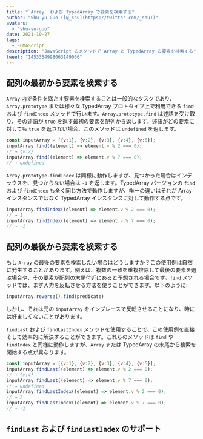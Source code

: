 ```yaml
---
title: "`Array` および TypedArray で要素を検索する"
author: "Shu-yu Guo ([@_shu](https://twitter.com/_shu))"
avatars: 
  - "shu-yu-guo"
date: 2021-10-27
tags: 
  - ECMAScript
description: "JavaScript のメソッドで Array と TypedArray の要素を検索する"
tweet: "1453354998063149066"
---
```

## 配列の最初から要素を検索する

`Array` 内で条件を満たす要素を検索することは一般的なタスクであり、`Array.prototype` または様々な TypedArray プロトタイプ上で利用できる `find` および `findIndex` メソッドで行います。`Array.prototype.find` は述語を受け取り、その述語が `true` を返す最初の要素を配列から返します。述語がどの要素に対しても `true` を返さない場合、このメソッドは `undefined` を返します。

<!--truncate-->
```js
const inputArray = [{v:1}, {v:2}, {v:3}, {v:4}, {v:5}];
inputArray.find((element) => element.v % 2 === 0);
// → {v:2}
inputArray.find((element) => element.v % 7 === 0);
// → undefined
```

`Array.prototype.findIndex` は同様に動作しますが、見つかった場合はインデックスを、見つからない場合は `-1` を返します。TypedArray バージョンの `find` および `findIndex` も全く同じ方法で動作しますが、唯一の違いはそれが Array インスタンスではなく TypedArray インスタンスに対して動作する点です。

```js
inputArray.findIndex((element) => element.v % 2 === 0);
// → 1
inputArray.findIndex((element) => element.v % 7 === 0);
// → -1
```

## 配列の最後から要素を検索する

もし `Array` の最後の要素を検索したい場合はどうしますか？この使用例は自然に発生することがあります。例えば、複数の一致を重複排除して最後の要素を選ぶ場合や、その要素が配列の末尾付近にあると予想される場合です。`find` メソッドでは、まず入力を反転させる方法を使うことができます。以下のように:

```js
inputArray.reverse().find(predicate)
```

しかし、それは元の `inputArray` をインプレースで反転させることになり、時には好ましくないことがあります。

`findLast` および `findLastIndex` メソッドを使用することで、この使用例を直接そして効率的に解決することができます。これらのメソッドは `find` や `findIndex` と同様に動作しますが、`Array` または TypedArray の末尾から検索を開始する点が異なります。

```js
const inputArray = [{v:1}, {v:2}, {v:3}, {v:4}, {v:5}];
inputArray.findLast((element) => element.v % 2 === 0);
// → {v:4}
inputArray.findLast((element) => element.v % 7 === 0);
// → undefined
inputArray.findLastIndex((element) => element.v % 2 === 0);
// → 3
inputArray.findLastIndex((element) => element.v % 7 === 0);
// → -1
```

## `findLast` および `findLastIndex` のサポート

<feature-support chrome="97"
                 firefox="no https://bugzilla.mozilla.org/show_bug.cgi?id=1704385"
                 safari="partial https://bugs.webkit.org/show_bug.cgi?id=227939"
                 nodejs="no"
                 babel="yes https://github.com/zloirock/core-js#array-find-from-last"></feature-support>
